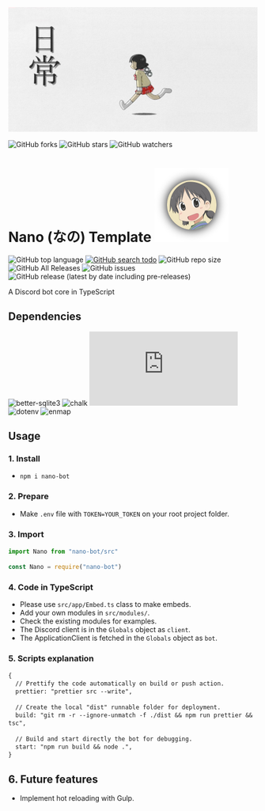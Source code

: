 ![nano banner](https://raw.githubusercontent.com/CamilleAbella/Nano/master/assets/images/banner.jpg)

![GitHub forks](https://img.shields.io/github/forks/CamilleAbella/Nano?color=black&logo=github&style=for-the-badge) ![GitHub stars](https://img.shields.io/github/stars/CamilleAbella/Nano?color=black&logo=github&style=for-the-badge) ![GitHub watchers](https://img.shields.io/github/watchers/CamilleAbella/Nano?color=black&logo=github&style=for-the-badge)

# Nano (なの) Template ![](https://raw.githubusercontent.com/CamilleAbella/Nano/master/assets/images/logo.png)

![GitHub top language](https://img.shields.io/github/languages/top/CamilleAbella/Nano?color=%23BDB76B&style=plastic)
[![GitHub search todo](https://img.shields.io/github/search/CamilleAbella/Nano/todo?color=%23BDB76B&label=todo%20count&style=plastic)](https://github.com/CamilleAbella/Nano/search?l=TypeScript&q=todo)
![GitHub repo size](https://img.shields.io/github/repo-size/CamilleAbella/Nano?color=%23BDB76B&label=size&style=plastic)
![GitHub All Releases](https://img.shields.io/github/downloads/CamilleAbella/Nano/total?color=%23BDB76B&style=plastic)
![GitHub issues](https://img.shields.io/github/issues/CamilleAbella/Nano?color=%23BDB76B&style=plastic)
![GitHub release (latest by date including pre-releases)](https://img.shields.io/github/v/release/CamilleAbella/Nano?color=%23BDB76B&include_prereleases&style=plastic)

A Discord bot core in TypeScript

## Dependencies

![better-sqlite3](https://img.shields.io/github/package-json/dependency-version/CamilleAbella/Nano/better-sqlite3?color=orange&style=plastic)
![chalk](https://img.shields.io/github/package-json/dependency-version/CamilleAbella/Nano/chalk?color=orange&style=plastic)
![discord.js](https://img.shields.io/github/package-json/dependency-version/CamilleAbella/Nano/discord.js?color=orange&style=plastic)
![dotenv](https://img.shields.io/github/package-json/dependency-version/CamilleAbella/Nano/dotenv?color=orange&style=plastic)
![enmap](https://img.shields.io/github/package-json/dependency-version/CamilleAbella/Nano/enmap?color=orange&style=plastic)

## Usage

### 1. Install

- `npm i nano-bot`

### 2. Prepare

- Make `.env` file with `TOKEN=YOUR_TOKEN` on your root project folder.

### 3. Import

```ts
import Nano from "nano-bot/src"
```

```js
const Nano = require("nano-bot")
```

### 4. Code in TypeScript

- Please use `src/app/Embed.ts` class to make embeds.
- Add your own modules in `src/modules/`.
- Check the existing modules for examples.
- The Discord client is in the `Globals` object as `client`.
- The ApplicationClient is fetched in the `Globals` object as `bot`.

### 5. Scripts explanation

```json5
{
  // Prettify the code automatically on build or push action.
  prettier: "prettier src --write",

  // Create the local "dist" runnable folder for deployment.
  build: "git rm -r --ignore-unmatch -f ./dist && npm run prettier && tsc",

  // Build and start directly the bot for debugging.
  start: "npm run build && node .",
}
```

## 6. Future features

- Implement hot reloading with Gulp.
